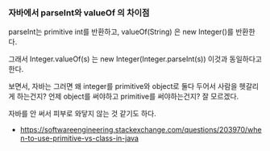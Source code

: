 ### 자바에서 parseInt와 valueOf 의 차이점

parseInt는 primitive int를 반환하고, valueOf(String) 은 new Integer()를 반환한다.

그래서 Integer.valueOf(s) 는 new Integer(Integer.parseInt(s)) 이것과 동일하다고 한다.

보면서, 자바는 그러면 왜 integer를 primitive와 object로 둘다 두어서 사람을 헷갈리게 하는건지? 언제 object를 써야하고 primitive를 써야하는건지? 잘 모르겠다.

자바를 안 써서 피부로 와닿지 않는 것 같기도 하다.

* https://softwareengineering.stackexchange.com/questions/203970/when-to-use-primitive-vs-class-in-java
